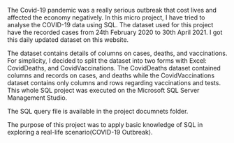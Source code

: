 The Covid-19 pandemic was a really serious outbreak that cost lives and affected the economy negatively. In this micro project, I have tried to analyse the COVID-19 data using SQL. The dataset used for this project have the recorded cases from 24th February 2020 to 30th April 2021. I got this daily updated dataset on this website.

The dataset contains details of columns on cases, deaths, and vaccinations. For simplicity, I decided to split the dataset into two forms with Excel: CovidDeaths, and CovidVaccinations. The CovidDeaths dataset contained columns and records on cases, and deaths while the CovidVaccinations dataset contains only columns and rows regarding vaccinations and tests. This whole SQL project was executed on the Microsoft SQL Server Management Studio.

The SQL query file is available in the project documnets folder.

The purpose of this project was to apply basic knowledge of SQL in exploring a real-life scenario(COVID-19 Outbreak).
